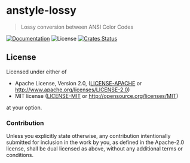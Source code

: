 # anstyle-lossy

> Lossy conversion between ANSI Color Codes

[![Documentation](https://img.shields.io/badge/docs-master-blue.svg)][Documentation]
![License](https://img.shields.io/crates/l/anstyle-lossy.svg)
[![Crates Status](https://img.shields.io/crates/v/anstyle-lossy.svg)](https://crates.io/crates/anstyle-lossy)

## License

Licensed under either of

 * Apache License, Version 2.0, ([LICENSE-APACHE](LICENSE-APACHE) or http://www.apache.org/licenses/LICENSE-2.0)
 * MIT license ([LICENSE-MIT](LICENSE-MIT) or http://opensource.org/licenses/MIT)

at your option.

### Contribution

Unless you explicitly state otherwise, any contribution intentionally
submitted for inclusion in the work by you, as defined in the Apache-2.0
license, shall be dual licensed as above, without any additional terms or
conditions.

[Crates.io]: https://crates.io/crates/anstyle-lossy
[Documentation]: https://docs.rs/anstyle-lossy
